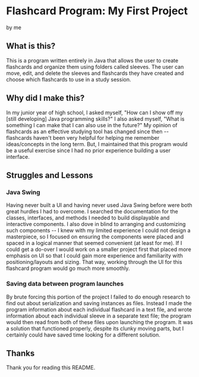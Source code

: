 # Flashcard Program: My First Project
by me</p>

## What is this?
This is a program written entirely in Java that allows the user to create flashcards and organize them using folders called sleeves. 
The user can move, edit, and delete the sleeves and flashcards they have created and choose which flashcards to use in a study session. </p>

## Why did I make this?
In my junior year of high school, I asked myself, "How can I show off my [still developing] Java programming skills?" I also asked myself, 
"What is something I can make that I can also use in the future?" My opinion of flashcards as an effective studying tool has changed since then --
flashcards haven't been very helpful for helping me remember ideas/concepts in the long term. But, I maintained that this program would be a useful
exercise since I had no prior experience building a user interface.</p>

## Struggles and Lessons
### Java Swing
Having never built a UI and having never used Java Swing before were both great hurdles I had to overcome. I searched the documentation for the classes, interfaces, and methods I needed to build displayable and interactive components. I also dove in blind to arranging and customizing such components -- I knew with my limited experience I could not design a masterpiece, so I focused on ensuring the components were placed and spaced in a logical manner that seemed convenient (at least for me). If I could get a do-over I would work on a smaller project first that placed more emphasis on UI so that I could gain more experience and familiarity with positioning/layouts and sizing. That way, working through the UI for this flashcard program would go much more smoothly.</p>

### Saving data between program launches
By brute forcing this portion of the project I failed to do enough research to find out about serialization and saving instances as files. Instead I made the program information about each individual flashcard in a text file, and wrote information about each individual sleeve in a separate text file; the program would then read from both of these files upon launching the program. It was a solution that functioned properly, despite its clunky moving parts, but I certainly could have saved time looking for a different solution. </p>

## Thanks
Thank you for reading this README.
